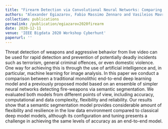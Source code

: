 ```yaml
---
title: "Firearm Detection via Convolutional Neural Networks: Comparing a Semantic Segmentation Model Against End-to-End Solutions"
authors: "Alexander Egiazarov, Fabio Massimo Zennaro and Vasileios Mavroeidis"
collection: publications
permalink: /publication/egiazarov2020firearm
date: 2020-12-11
venue: 'IEEE Bigdata 2020 Workshop Cyberhunt'
paperurl: ''
---
```


Threat detection of weapons and aggressive behavior from live video can be used for rapid detection and prevention of potentially deadly incidents such as terrorism, general criminal offences, or even domestic violence. One way for achieving this is through the use of artificial intelligence and, in particular, machine learning for image analysis.
In this paper we conduct a comparison between a traditional monolithic end-to-end deep learning model and a previously proposed model based on an ensemble of simpler neural networks detecting fire-weapons via semantic segmentation. We evaluated both models from different points of view, including accuracy, computational and data complexity, flexibility and reliability. Our results show that a semantic segmentation model provides considerable amount of flexibility and resilience in the low data environment compared to classical deep model models, although its configuration and tuning presents a challenge in achieving the same levels of accuracy as an end-to-end model.
